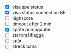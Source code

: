 * [x] visa spelstatus
* [x] visa status connection BE
* [ ] highscore
* [ ] timeout efter 2 min
* [x] sprite pumpgubbe
* [ ] start/målflagga
* [ ] spår 
* [ ] streck bana
